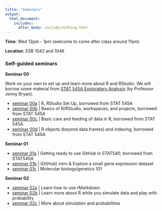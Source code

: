 ```yaml
---
title: "Seminars"
output:
  html_document:
    includes:
      after_body: include/nothing.html
---
```


**Time**: Wed 12pm - 1pm (welcome to come after class around 11am)

**Location**: ESB 1042 and 1046

### Self-guided seminars

**Seminar 00**

Work on your own to set up and learn more about R and RStudio. We will borrow some material from [STAT 545A Exploratory Analysis](https://stat545-ubc.github.io/topics.html) (by Professor Jenny Bryan).

  * [seminar 00a](https://stat545-ubc.github.io/block000_r-rstudio-install.html) | R, RStudio Set Up, borrowed from STAT 545A
  * [seminar 00b](https://stat545-ubc.github.io/block002_hello-r-workspace-wd-project.html) | Basics of R/RStudio, workspaces, and projects, borrowed from STAT 545A
  * [seminar 00c](https://stat545-ubc.github.io/block006_care-feeding-data.html) | Basic care and feeding of data in R, borrowed from STAT 545A
  * [seminar 00d](https://stat545-ubc.github.io/block004_basic-r-objects.html) | R objects (beyond data.frames) and indexing, borrowed from STAT 545A
  
**Seminar 01**

  * [seminar 01a](https://stat545-ubc.github.io/git01_git-install.html) | Getting ready to use GitHub in STAT540, borrowed from STAT545A
  * [seminar 01b](sm01b_gitIntro-basic-data-exploration.html) | Git(Hub) intro & Explore a small gene expression dataset
  * [seminar 01c](sm01c_biology-intro.pdf) | Molecular biology/genetics 101

**Seminar 02**

  * [seminar 02a](sm02a_rMarkdown.html) | Learn how to use rMarkdown
  * [seminar 02b](sm02b_introProbCltLln.html) | Learn more about R while you simulate data and play with probability 
  * [seminar 02c](sm02c_playing-with-probability.html) | More about simulation and probabilities

